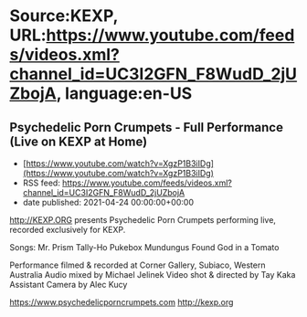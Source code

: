 # Source:KEXP, URL:https://www.youtube.com/feeds/videos.xml?channel_id=UC3I2GFN_F8WudD_2jUZbojA, language:en-US

## Psychedelic Porn Crumpets - Full Performance (Live on KEXP at Home)
 - [https://www.youtube.com/watch?v=XgzP1B3iIDg](https://www.youtube.com/watch?v=XgzP1B3iIDg)
 - RSS feed: https://www.youtube.com/feeds/videos.xml?channel_id=UC3I2GFN_F8WudD_2jUZbojA
 - date published: 2021-04-24 00:00:00+00:00

http://KEXP.ORG presents Psychedelic Porn Crumpets performing live, recorded exclusively for KEXP.

Songs:
Mr. Prism
Tally-Ho
Pukebox
Mundungus
Found God in a Tomato

Performance filmed & recorded at Corner Gallery, Subiaco, Western Australia
Audio mixed by Michael Jelinek
Video shot & directed by Tay Kaka
Assistant Camera by Alec Kucy

https://www.psychedelicporncrumpets.com
http://kexp.org

